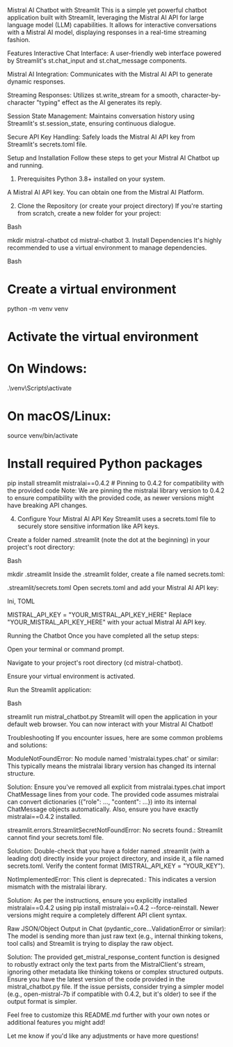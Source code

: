 Mistral AI Chatbot with Streamlit
This is a simple yet powerful chatbot application built with Streamlit, leveraging the Mistral AI API for large language model (LLM) capabilities. It allows for interactive conversations with a Mistral AI model, displaying responses in a real-time streaming fashion.

Features
Interactive Chat Interface: A user-friendly web interface powered by Streamlit's st.chat_input and st.chat_message components.

Mistral AI Integration: Communicates with the Mistral AI API to generate dynamic responses.

Streaming Responses: Utilizes st.write_stream for a smooth, character-by-character "typing" effect as the AI generates its reply.

Session State Management: Maintains conversation history using Streamlit's st.session_state, ensuring continuous dialogue.

Secure API Key Handling: Safely loads the Mistral AI API key from Streamlit's secrets.toml file.

Setup and Installation
Follow these steps to get your Mistral AI Chatbot up and running.

1. Prerequisites
Python 3.8+ installed on your system.

A Mistral AI API key. You can obtain one from the Mistral AI Platform.

2. Clone the Repository (or create your project directory)
If you're starting from scratch, create a new folder for your project:

Bash

mkdir mistral-chatbot
cd mistral-chatbot
3. Install Dependencies
It's highly recommended to use a virtual environment to manage dependencies.

Bash

# Create a virtual environment
python -m venv venv

# Activate the virtual environment
# On Windows:
.\venv\Scripts\activate
# On macOS/Linux:
source venv/bin/activate

# Install required Python packages
pip install streamlit mistralai==0.4.2  # Pinning to 0.4.2 for compatibility with the provided code
Note: We are pinning the mistralai library version to 0.4.2 to ensure compatibility with the provided code, as newer versions might have breaking API changes.

4. Configure Your Mistral AI API Key
Streamlit uses a secrets.toml file to securely store sensitive information like API keys.

Create a folder named .streamlit (note the dot at the beginning) in your project's root directory:

Bash

mkdir .streamlit
Inside the .streamlit folder, create a file named secrets.toml:

.streamlit/secrets.toml
Open secrets.toml and add your Mistral AI API key:

Ini, TOML

MISTRAL_API_KEY = "YOUR_MISTRAL_API_KEY_HERE"
Replace "YOUR_MISTRAL_API_KEY_HERE" with your actual Mistral AI API key.

Running the Chatbot
Once you have completed all the setup steps:

Open your terminal or command prompt.

Navigate to your project's root directory (cd mistral-chatbot).

Ensure your virtual environment is activated.

Run the Streamlit application:

Bash

streamlit run mistral_chatbot.py
Streamlit will open the application in your default web browser. You can now interact with your Mistral AI Chatbot!

Troubleshooting
If you encounter issues, here are some common problems and solutions:

ModuleNotFoundError: No module named 'mistralai.types.chat' or similar:
This typically means the mistralai library version has changed its internal structure.

Solution: Ensure you've removed all explicit from mistralai.types.chat import ChatMessage lines from your code. The provided code assumes mistralai can convert dictionaries ({"role": ..., "content": ...}) into its internal ChatMessage objects automatically. Also, ensure you have exactly mistralai==0.4.2 installed.

streamlit.errors.StreamlitSecretNotFoundError: No secrets found.:
Streamlit cannot find your secrets.toml file.

Solution: Double-check that you have a folder named .streamlit (with a leading dot) directly inside your project directory, and inside it, a file named secrets.toml. Verify the content format (MISTRAL_API_KEY = "YOUR_KEY").

NotImplementedError: This client is deprecated.:
This indicates a version mismatch with the mistralai library.

Solution: As per the instructions, ensure you explicitly installed mistralai==0.4.2 using pip install mistralai==0.4.2 --force-reinstall. Newer versions might require a completely different API client syntax.

Raw JSON/Object Output in Chat (pydantic_core...ValidationError or similar):
The model is sending more than just raw text (e.g., internal thinking tokens, tool calls) and Streamlit is trying to display the raw object.

Solution: The provided get_mistral_response_content function is designed to robustly extract only the text parts from the MistralClient's stream, ignoring other metadata like thinking tokens or complex structured outputs. Ensure you have the latest version of the code provided in the mistral_chatbot.py file. If the issue persists, consider trying a simpler model (e.g., open-mistral-7b if compatible with 0.4.2, but it's older) to see if the output format is simpler.

Feel free to customize this README.md further with your own notes or additional features you might add!

Let me know if you'd like any adjustments or have more questions!



